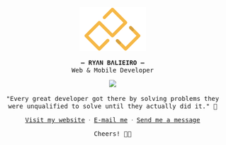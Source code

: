 <p align="center">
    <img src="files/logo.png" alt="Ryan Balieiro" width="150">
</p>

<p align="center">
    <samp>
        <strong>– RYΛN BΛLIEIRO –</strong>
        <br/>
        Web & Mobile Developer
    </samp>
</p>

<p align="center">
   <img src="https://komarev.com/ghpvc/?username=ryanbalieiro&style=flat-square&color=f6b846">
</p>


<p align="center">
    <samp>
        "Every great developer got there by solving problems they were unqualified to solve until they actually did it." 👾️
    </samp>
</p>

<p align="center">
    <samp>
        <a href="https://ryanbalieiro.com">Visit my website</a> ᐧ
        <a href="mailto:ryanbalieiro@icloud.com">E-mail me</a> ᐧ
        <a href="https://www.snapchat.com/@ryan.balieiro?locale=en_US">Send me a message</a>
    </samp>
</p>

<p align="center">
    <samp>
       Cheers! 🥂🥂
    </samp>
</p>
